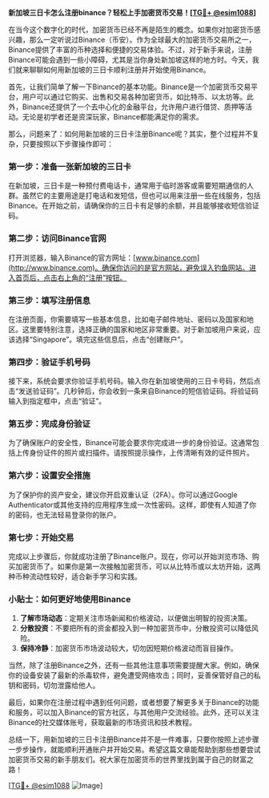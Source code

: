 **新加坡三日卡怎么注册binance？轻松上手加密货币交易！[[TG💪+ @esim1088](https://t.me/s/esim1088)]**

在当今这个数字化的时代，加密货币已经不再是陌生的概念。如果你对加密货币感兴趣，那么一定听说过Binance（币安）。作为全球最大的加密货币交易所之一，Binance提供了丰富的币种选择和便捷的交易体验。不过，对于新手来说，注册Binance可能会遇到一些小障碍，尤其是当你身处新加坡这样的地方时。今天，我们就来聊聊如何用新加坡的三日卡顺利注册并开始使用Binance。

首先，让我们简单了解一下Binance的基本功能。Binance是一个加密货币交易平台，用户可以通过它购买、出售和交易各种加密货币，如比特币、以太坊等。此外，Binance还提供了一个去中心化的金融平台，允许用户进行借贷、质押等活动。无论是初学者还是资深玩家，Binance都能满足你的需求。

那么，问题来了：如何用新加坡的三日卡注册Binance呢？其实，整个过程并不复杂，只要按照以下步骤操作即可：

### **第一步：准备一张新加坡的三日卡**
在新加坡，三日卡是一种预付费电话卡，通常用于临时游客或需要短期通信的人群。虽然它的主要用途是打电话和发短信，但也可以用来注册一些在线服务，包括Binance。在开始之前，请确保你的三日卡有足够的余额，并且能够接收短信验证码。

### **第二步：访问Binance官网**
打开浏览器，输入Binance的官方网址：[www.binance.com](http://www.binance.com)。确保你访问的是官方网站，避免误入钓鱼网站。进入首页后，点击右上角的“注册”按钮。

### **第三步：填写注册信息**
在注册页面，你需要填写一些基本信息，比如电子邮件地址、密码以及国家和地区。这里要特别注意，选择正确的国家和地区非常重要。对于新加坡用户来说，应该选择“Singapore”。填完这些信息后，点击“创建账户”。

### **第四步：验证手机号码**
接下来，系统会要求你验证手机号码。输入你在新加坡使用的三日卡号码，然后点击“发送验证码”。几秒钟后，你会收到一条来自Binance的短信验证码。将验证码输入到指定框中，点击“验证”。

### **第五步：完成身份验证**
为了确保账户的安全性，Binance可能会要求你完成进一步的身份验证。这通常包括上传身份证件的照片或扫描件。请按照提示操作，上传清晰有效的证件照片。

### **第六步：设置安全措施**
为了保护你的资产安全，建议你开启双重认证（2FA）。你可以通过Google Authenticator或其他支持的应用程序生成一次性密码。这样，即使有人知道了你的密码，也无法轻易登录你的账户。

### **第七步：开始交易**
完成以上步骤后，你就成功注册了Binance账户。现在，你可以开始浏览市场、购买加密货币了。如果你是第一次接触加密货币，可以从比特币或以太坊开始，这两种币种流动性较好，适合新手学习和实践。

### **小贴士：如何更好地使用Binance**
1. **了解市场动态**：定期关注市场新闻和价格波动，以便做出明智的投资决策。
2. **分散投资**：不要把所有的资金都投入到一种加密货币中，分散投资可以降低风险。
3. **保持冷静**：加密货币市场波动较大，切勿因短期价格波动而盲目操作。

当然，除了注册Binance之外，还有一些其他注意事项需要提醒大家。例如，确保你的设备安装了最新的杀毒软件，避免遭受网络攻击；同时，妥善保管好自己的私钥和密码，切勿泄露给他人。

最后，如果你在注册过程中遇到任何问题，或者想要了解更多关于Binance的功能和服务，可以加入Binance的官方社区，与其他用户交流经验。此外，还可以关注Binance的社交媒体账号，获取最新的市场资讯和技术教程。

总结一下，用新加坡的三日卡注册Binance并不是一件难事，只要你按照上述步骤一步步操作，就能顺利开通账户并开始交易。希望这篇文章能帮助到那些想要尝试加密货币交易的新手朋友们。祝大家在加密货币的世界里找到属于自己的财富之路！

[[TG💪+ @esim1088](https://t.me/s/esim1088) ![Image](https://i.postimg.cc/4NQfJmqS/Snipaste-2025-05-13-00-14-12.png)]
